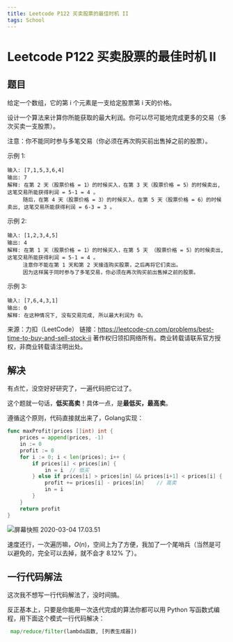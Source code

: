 ```yaml
---
title: Leetcode P122 买卖股票的最佳时机 II
tags: School
---
```



# Leetcode P122 买卖股票的最佳时机 II

## 题目

给定一个数组，它的第 i 个元素是一支给定股票第 i 天的价格。

设计一个算法来计算你所能获取的最大利润。你可以尽可能地完成更多的交易（多次买卖一支股票）。

注意：你不能同时参与多笔交易（你必须在再次购买前出售掉之前的股票）。

示例 1:

```
输入: [7,1,5,3,6,4]
输出: 7
解释: 在第 2 天（股票价格 = 1）的时候买入，在第 3 天（股票价格 = 5）的时候卖出, 这笔交易所能获得利润 = 5-1 = 4 。
     随后，在第 4 天（股票价格 = 3）的时候买入，在第 5 天（股票价格 = 6）的时候卖出, 这笔交易所能获得利润 = 6-3 = 3 。
```
示例 2:

```
输入: [1,2,3,4,5]
输出: 4
解释: 在第 1 天（股票价格 = 1）的时候买入，在第 5 天 （股票价格 = 5）的时候卖出, 这笔交易所能获得利润 = 5-1 = 4 。
     注意你不能在第 1 天和第 2 天接连购买股票，之后再将它们卖出。
     因为这样属于同时参与了多笔交易，你必须在再次购买前出售掉之前的股票。
```

示例 3:

```
输入: [7,6,4,3,1]
输出: 0
解释: 在这种情况下, 没有交易完成, 所以最大利润为 0。
```

来源：力扣（LeetCode）
链接：https://leetcode-cn.com/problems/best-time-to-buy-and-sell-stock-ii
著作权归领扣网络所有。商业转载请联系官方授权，非商业转载请注明出处。

## 解决

有点忙，没空好好研究了，一遍代码把它过了。

这个题就一句话，**低买高卖**！具体一点，是**最低买，最高卖**。

遵循这个原则，代码直接就出来了，Golang实现：

```go
func maxProfit(prices []int) int {
    prices = append(prices, -1)
    in := 0
    profit := 0
    for i := 0; i < len(prices); i++ {
        if prices[i] < prices[in] {
            in = i  // 低买
        } else if prices[i] > prices[in] && prices[i+1] < prices[i] {
            profit += prices[i] - prices[in]    // 高卖
            in = i
        }
    }
    return profit
}
```

![屏幕快照 2020-03-04 17.03.51](https://tva1.sinaimg.cn/large/00831rSTgy1gci0b5zipvj318t0u0qu4.jpg)

速度还行，一次遍历嘛，$O(n)$，空间上为了方便，我加了一个尾哨兵（当然是可以避免的，完全可以去掉，就不会才 8.12% 了）。

## 一行代码解法

这次我不想写一行代码解法了，没时间搞。

反正基本上，只要是你能用一次迭代完成的算法你都可以用 Python 写函数式编程，用下面这个模式一行代码解决：

```python
 map/reduce/filter(lambda函数, [列表生成器])
```

